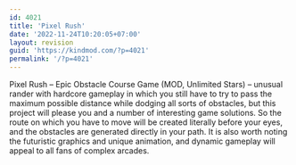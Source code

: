 ```yaml
---
id: 4021
title: 'Pixel Rush'
date: '2022-11-24T10:20:05+07:00'
layout: revision
guid: 'https://kindmod.com/?p=4021'
permalink: '/?p=4021'
---
```


Pixel Rush – Epic Obstacle Course Game (MOD, Unlimited Stars) – unusual rander with hardcore gameplay in which you still have to try to pass the maximum possible distance while dodging all sorts of obstacles, but this project will please you and a number of interesting game solutions. So the route on which you have to move will be created literally before your eyes, and the obstacles are generated directly in your path. It is also worth noting the futuristic graphics and unique animation, and dynamic gameplay will appeal to all fans of complex arcades.